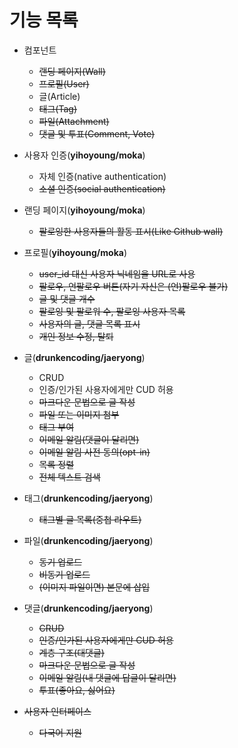 # 기능 목록

-   컴포넌트
    -   ~~랜딩 페이지(Wall)~~
    -   ~~프로필(User)~~
    -   글(Article)
    -   ~~태그(Tag)~~
    -   ~~파일(Attachment)~~
    -   ~~댓글 및 투표(Comment, Vote)~~

-   사용자 인증(**yihoyoung/moka**)
    -   자체 인증(native authentication)
    -   ~~소셜 인증(social authentication)~~

-   랜딩 페이지(**yihoyoung/moka**)
    -   ~~팔로잉한 사용자들의 활동 표시(Like Github wall)~~

-   프로필(**yihoyoung/moka**)
    -   ~~user_id 대신 사용자 닉네임을 URL로 사용~~
    -   ~~팔로우, 언팔로우 버튼(자기 자신은 (언)팔로우 불가)~~
    -   ~~글 및 댓글 개수~~
    -   ~~팔로잉 및 팔로워 수, 팔로잉 사용자 목록~~
    -   ~~사용자의 글, 댓글 목록 표시~~
    -   ~~개인 정보 수정, 탈퇴~~

-   글(**drunkencoding/jaeryong**)
    -   CRUD
    -   인증/인가된 사용자에게만 CUD 허용
    -   ~~마크다운 문법으로 글 작성~~
    -   ~~파일 또는 이미지 첨부~~
    -   ~~태그 부여~~
    -   ~~이메일 알림(댓글이 달리면)~~
    -   ~~이메일 알림 사전 동의(opt-in)~~
    -   ~~목록 정렬~~
    -   ~~전체 텍스트 검색~~

-   태그(**drunkencoding/jaeryong**)
    -   ~~태그별 글 목록(중첩 라우트)~~

-   파일(**drunkencoding/jaeryong**)
    -   ~~동기 업로드~~
    -   ~~비동기 업로드~~
    -   ~~(이미지 파일이면) 본문에 삽입~~

-   댓글(**drunkencoding/jaeryong**)
    -   ~~CRUD~~
    -   ~~인증/인가된 사용자에게만 CUD 허용~~
    -   ~~계층 구조(대댓글)~~
    -   ~~마크다운 문법으로 글 작성~~
    -   ~~이메일 알림(내 댓글에 답글이 달리면)~~
    -   ~~투표(좋아요, 싫어요)~~

-   ~~사용자 인터페이스~~
    -   ~~다국어 지원~~
